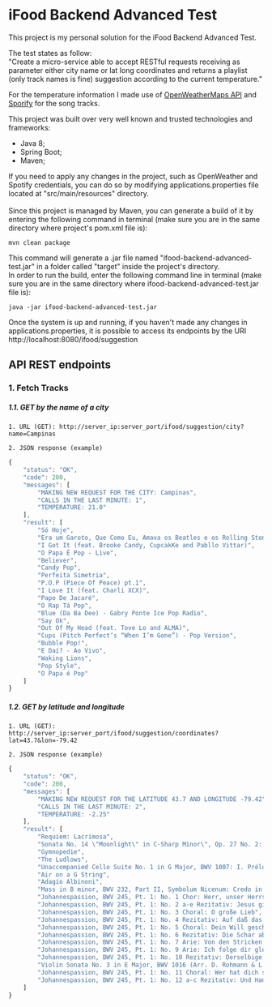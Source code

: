 
# iFood Backend Advanced Test

This project is my personal solution for the iFood Backend Advanced Test.
<br/>

The test states as follow:
<br/>
"Create a micro-service able to accept RESTful requests receiving as parameter either city name or lat long coordinates and returns a playlist (only track names is fine) suggestion according to the current temperature."
<br/>

For the temperature information I made use of [OpenWeatherMaps API](https://openweathermap.org/) and [Sporify](https://developer.spotify.com/) for the song tracks.
<br/>

This project was built over very well known and trusted technologies and frameworks:

 - Java 8;
 - Spring Boot;
 - Maven;
 
If you need to apply any changes in the project, such as OpenWeather and Spotify credentials, you can do so by modifying applications.properties file located at "src/main/resources" directory.
 <br />
 <br />
 Since this project is managed by Maven, you can generate a build of it by entering the following command in terminal (make sure you are in the same directory where project's pom.xml file is):

    mvn clean package

This command will generate a .jar file named "ifood-backend-advanced-test.jar" in a folder called "target" inside the project's directory.
<br />
In order to run the build, enter the following command line in terminal (make sure you are in the same directory where ifood-backend-advanced-test.jar file is):

    java -jar ifood-backend-advanced-test.jar

Once the system is up and running, if you haven't made any changes in applications.properties, it is possible to access its endpoints by the URI http://localhost:8080/ifood/suggestion


## API REST endpoints

### 1. Fetch Tracks

##### 1.1. GET by the name of a city
	1. URL (GET): http://server_ip:server_port/ifood/suggestion/city?name=Campinas

	2. JSON response (example)

```javascript
{
    "status": "OK",
    "code": 200,
    "messages": [
        "MAKING NEW REQUEST FOR THE CITY: Campinas",
        "CALLS IN THE LAST MINUTE: 1",
        "TEMPERATURE: 21.0"
    ],
    "result": [
        "Só Hoje",
        "Era um Garoto, Que Como Eu, Amava os Beatles e os Rolling Stones",
        "I Got It (feat. Brooke Candy, CupcakKe and Pabllo Vittar)",
        "O Papa É Pop - Live",
        "Believer",
        "Candy Pop",
        "Perfeita Simetria",
        "P.O.P (Piece Of Peace) pt.1",
        "I Love It (feat. Charli XCX)",
        "Papo De Jacaré",
        "O Rap Tá Pop",
        "Blue (Da Ba Dee) - Gabry Ponte Ice Pop Radio",
        "Say Ok",
        "Out Of My Head (feat. Tove Lo and ALMA)",
        "Cups (Pitch Perfect’s “When I’m Gone”) - Pop Version",
        "Bubble Pop!",
        "E Daí? - Ao Vivo",
        "Waking Lions",
        "Pop Style",
        "O Papa é Pop"
    ]
}
```

##### 1.2. GET by latitude and longitude
	1. URL (GET): http://server_ip:server_port/ifood/suggestion/coordinates?lat=43.7&lon=-79.42

	2. JSON response (example)

```javascript
{
    "status": "OK",
    "code": 200,
    "messages": [
        "MAKING NEW REQUEST FOR THE LATITUDE 43.7 AND LONGITUDE -79.42",
        "CALLS IN THE LAST MINUTE: 2",
        "TEMPERATURE: -2.25"
    ],
    "result": [
        "Requiem: Lacrimosa",
        "Sonata No. 14 \"Moonlight\" in C-Sharp Minor\", Op. 27 No. 2: I. Adagio sostenuto",
        "Gymnopedie",
        "The Ludlows",
        "Unaccompanied Cello Suite No. 1 in G Major, BWV 1007: I. Prélude",
        "Air on a G String",
        "Adagio Albinoni",
        "Mass in B minor, BWV 232, Part II, Symbolum Nicenum: Credo in unum Deum - Live",
        "Johannespassion, BWV 245, Pt. 1: No. 1 Chor: Herr, unser Herrscher",
        "Johannespassion, BWV 245, Pt. 1: No. 2 a-e Rezitativ: Jesus ging mit seinen Jüngern",
        "Johannespassion, BWV 245, Pt. 1: No. 3 Choral: O große Lieb",
        "Johannespassion, BWV 245, Pt. 1: No. 4 Rezitativ: Auf daß das Wort erfüllet würde",
        "Johannespassion, BWV 245, Pt. 1: No. 5 Choral: Dein Will gescheh, Herr Gott, zugleich",
        "Johannespassion, BWV 245, Pt. 1: No. 6 Rezitativ: Die Schar aber und der Oberhauptmann",
        "Johannespassion, BWV 245, Pt. 1: No. 7 Arie: Von den Stricken meiner Sünden",
        "Johannespassion, BWV 245, Pt. 1: No. 9 Arie: Ich folge dir gleichfalls mit freudigen Schritten",
        "Johannespassion, BWV 245, Pt. 1: No. 10 Rezitativ: Derselbige Jünger war dem Hohenpriester bekannt",
        "Violin Sonata No. 3 in E Major, BWV 1016 (Arr. D. Rohmann & L. Fassang for 5-String Cello & Organ): I. Adagio",
        "Johannespassion, BWV 245, Pt. 1: No. 11 Choral: Wer hat dich so geschlagen",
        "Johannespassion, BWV 245, Pt. 1: No. 12 a-c Rezitativ: Und Hannas sandte ihn gebunden"
    ]
}
```
